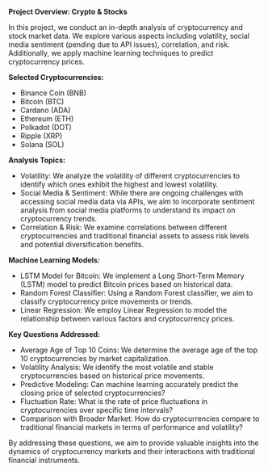 **Project Overview: Crypto & Stocks**

In this project, we conduct an in-depth analysis of cryptocurrency and stock market data. We explore various aspects including volatility, social media sentiment (pending due to API issues), correlation, and risk. Additionally, we apply machine learning techniques to predict cryptocurrency prices.

**Selected Cryptocurrencies:**

- Binance Coin (BNB)
- Bitcoin (BTC)
- Cardano (ADA)
- Ethereum (ETH)
- Polkadot (DOT)
- Ripple (XRP)
- Solana (SOL)
  
**Analysis Topics:**
- Volatility: We analyze the volatility of different cryptocurrencies to identify which ones exhibit the highest and lowest volatility.
- Social Media & Sentiment: While there are ongoing challenges with accessing social media data via APIs, we aim to incorporate sentiment analysis from social media platforms to understand its impact on cryptocurrency trends.
- Correlation & Risk: We examine correlations between different cryptocurrencies and traditional financial assets to assess risk levels and potential diversification benefits.
  
**Machine Learning Models:**
- LSTM Model for Bitcoin: We implement a Long Short-Term Memory (LSTM) model to predict Bitcoin prices based on historical data.
- Random Forest Classifier: Using a Random Forest classifier, we aim to classify cryptocurrency price movements or trends.
- Linear Regression: We employ Linear Regression to model the relationship between various factors and cryptocurrency prices.
  
**Key Questions Addressed:**
- Average Age of Top 10 Coins: We determine the average age of the top 10 cryptocurrencies by market capitalization.
- Volatility Analysis: We identify the most volatile and stable cryptocurrencies based on historical price movements.
- Predictive Modeling: Can machine learning accurately predict the closing price of selected cryptocurrencies?
- Fluctuation Rate: What is the rate of price fluctuations in cryptocurrencies over specific time intervals?
- Comparison with Broader Market: How do cryptocurrencies compare to traditional financial markets in terms of performance and volatility?

By addressing these questions, we aim to provide valuable insights into the dynamics of cryptocurrency markets and their interactions with traditional financial instruments.
